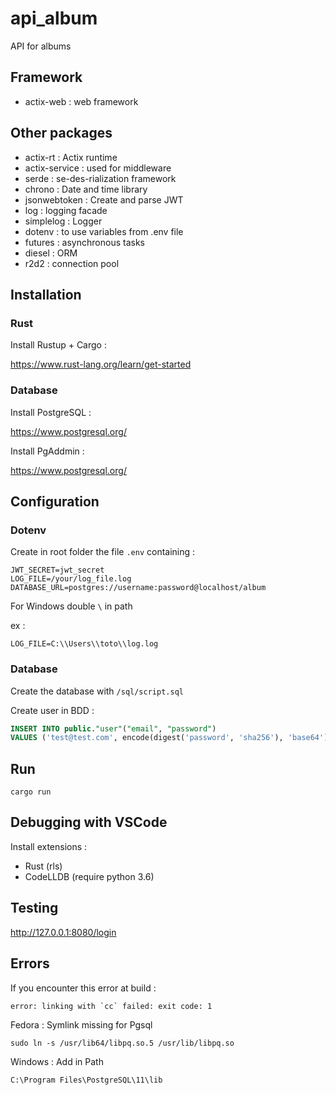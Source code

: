 # api_album
API for albums

## Framework
* actix-web : web framework

## Other packages
* actix-rt : Actix runtime
* actix-service : used for middleware  
* serde : se-des-rialization framework
* chrono : Date and time library
* jsonwebtoken : Create and parse JWT 
* log : logging facade
* simplelog : Logger
* dotenv : to use variables from .env file
* futures : asynchronous tasks
* diesel : ORM
* r2d2 : connection pool

## Installation

### Rust

Install Rustup + Cargo :

https://www.rust-lang.org/learn/get-started

### Database

Install PostgreSQL : 

https://www.postgresql.org/

Install PgAddmin : 

https://www.postgresql.org/


## Configuration

### Dotenv

Create in root folder the file `.env` containing : 
```
JWT_SECRET=jwt_secret
LOG_FILE=/your/log_file.log
DATABASE_URL=postgres://username:password@localhost/album
```

For Windows double `\` in path

ex : 
```
LOG_FILE=C:\\Users\\toto\\log.log 
```

### Database

Create the database with `/sql/script.sql`

Create user in BDD :
```SQL
INSERT INTO public."user"("email", "password")
VALUES ('test@test.com', encode(digest('password', 'sha256'), 'base64'))
```

## Run
```Shell
cargo run
```

## Debugging with VSCode
Install extensions :
* Rust (rls)
* CodeLLDB (require python 3.6)

## Testing
http://127.0.0.1:8080/login

## Errors

If you encounter this error at build : 
```
error: linking with `cc` failed: exit code: 1
```

Fedora : Symlink missing for Pgsql
```Shell
sudo ln -s /usr/lib64/libpq.so.5 /usr/lib/libpq.so
```
Windows : Add in Path
```
C:\Program Files\PostgreSQL\11\lib
```
